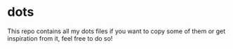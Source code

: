 # dots
This repo contains all my dots files if you want to copy some of them or get inspiration from it, feel free to do so!
